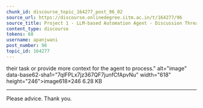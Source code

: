 ```yaml
---
chunk_id: discourse_topic_164277_post_96_02
source_url: https://discourse.onlinedegree.iitm.ac.in/t/164277/96
source_title: Project 1 - LLM-based Automation Agent - Discussion Thread [TDS Jan 2025]
content_type: discourse
tokens: 68
username: apanjwani
post_number: 96
topic_id: 164277
---
```


 their task or provide more context for the agent to process." alt="image" data-base62-sha1="7qlFPLx7jz367QF7junfCfApvNu" width="618" height="246">image618×246 6.28 KB

---

Please advice. Thank you.
